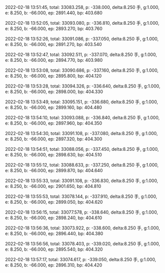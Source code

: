 2022-02-18 13:51:45, total: 33083.258, p: -338.000, delta:8.250 手, g:1.000, e: 8.250, b: -66.000, ep: 2891.440, bp: 403.680

2022-02-18 13:52:05, total: 33093.080, p: -336.810, delta:8.250 手, g:1.000, e: 8.250, b: -66.000, ep: 2893.270, bp: 403.760

2022-02-18 13:52:26, total: 33091.086, p: -337.050, delta:8.250 手, g:1.000, e: 8.250, b: -66.000, ep: 2891.270, bp: 403.540

2022-02-18 13:52:47, total: 33092.511, p: -337.070, delta:8.250 手, g:1.000, e: 8.250, b: -66.000, ep: 2894.770, bp: 403.980

2022-02-18 13:53:08, total: 33090.686, p: -337.160, delta:8.250 手, g:1.000, e: 8.250, b: -66.000, ep: 2895.800, bp: 404.120

2022-02-18 13:53:28, total: 33094.326, p: -336.640, delta:8.250 手, g:1.000, e: 8.250, b: -66.000, ep: 2898.000, bp: 404.330

2022-02-18 13:53:49, total: 33095.151, p: -336.680, delta:8.250 手, g:1.000, e: 8.250, b: -66.000, ep: 2899.160, bp: 404.480

2022-02-18 13:54:10, total: 33093.088, p: -336.840, delta:8.250 手, g:1.000, e: 8.250, b: -66.000, ep: 2897.960, bp: 404.350

2022-02-18 13:54:30, total: 33091.108, p: -337.080, delta:8.250 手, g:1.000, e: 8.250, b: -66.000, ep: 2897.320, bp: 404.300

2022-02-18 13:54:51, total: 33088.056, p: -337.450, delta:8.250 手, g:1.000, e: 8.250, b: -66.000, ep: 2898.630, bp: 404.510

2022-02-18 13:55:12, total: 33088.633, p: -337.250, delta:8.250 手, g:1.000, e: 8.250, b: -66.000, ep: 2899.870, bp: 404.640

2022-02-18 13:55:33, total: 33091.108, p: -336.830, delta:8.250 手, g:1.000, e: 8.250, b: -66.000, ep: 2901.650, bp: 404.810

2022-02-18 13:55:53, total: 33078.144, p: -337.910, delta:8.250 手, g:1.000, e: 8.250, b: -66.000, ep: 2899.050, bp: 404.620

2022-02-18 13:56:15, total: 33077.578, p: -338.640, delta:8.250 手, g:1.000, e: 8.250, b: -66.000, ep: 2898.240, bp: 404.610

2022-02-18 13:56:36, total: 33073.922, p: -338.600, delta:8.250 手, g:1.000, e: 8.250, b: -66.000, ep: 2896.440, bp: 404.380

2022-02-18 13:56:56, total: 33078.403, p: -339.020, delta:8.250 手, g:1.000, e: 8.250, b: -66.000, ep: 2895.540, bp: 404.320

2022-02-18 13:57:17, total: 33074.617, p: -339.050, delta:8.250 手, g:1.000, e: 8.250, b: -66.000, ep: 2896.310, bp: 404.420